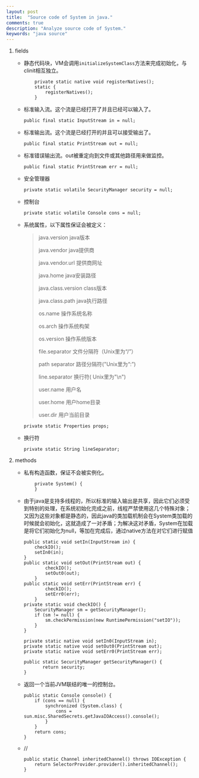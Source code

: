 ```yaml
---
layout: post
title:  "Source code of System in java."
comments: true
description: "Analyze source code of System."
keywords: "java source"
---
```


1. fields

   * 静态代码块，VM会调用`initializeSystemClass`方法来完成初始化，与clinit相互独立。

     ```
         private static native void registerNatives();
         static {
             registerNatives();
         }
     ```

   * 标准输入流。这个流是已经打开了并且已经可以输入了。

     ```
     public final static InputStream in = null;
     ```

   * 标准输出流。这个流是已经打开的并且可以接受输出了。

     ```
     public final static PrintStream out = null;
     ```

   * 标准错误输出流。out被重定向到文件或其他路径用来做监控。

     ```
     public final static PrintStream err = null;
     ```

   * 安全管理器

     ```
     private static volatile SecurityManager security = null;
     ```

   * 控制台

     ```
     private static volatile Console cons = null;
     ```

   * 系统属性，以下属性保证会被定义：

     > java.version java版本
     >
     > java.vendor java提供商
     >
     > java.vendor.url   提供商网址
     >
     > java.home  java安装路径
     >
     > java.class.version  class版本
     >
     > java.class.path  java执行路径
     >
     > os.name   操作系统名称
     >
     > os.arch    操作系统构架
     >
     > os.version   操作系统版本
     >
     > file.separator    文件分隔符（Unix里为“/”）
     >
     > path separator  路径分隔符("Unix里为“:”)
     >
     > line.separator  换行符( Unix里为"\n")
     >
     > user.name    用户名
     >
     > user.home    用户home目录
     >
     > user.dir  用户当前目录

     ```
     private static Properties props;
     ```

   * 换行符

     ```
     private static String lineSeparator;
     ```

2. methods

   * 私有构造函数，保证不会被实例化。

     ```
         private System() {
         }
     ```

   * 由于java是支持多线程的，所以标准的输入输出是共享，因此它们必须受到特别的处理，在系统初始化完成之前，线程严禁使用这几个特殊对象；又因为这些对象都是静态的，因此java的类加载机制会在System类加载的时候就会初始化，这就造成了一对矛盾；为解决这对矛盾，System在加载是将它们初始化为null，等加在完成后，通过native方法在对它们进行赋值

     ```
     public static void setIn(InputStream in) {
         checkIO();
         setIn0(in);
     }
     public static void setOut(PrintStream out) {
             checkIO();
             setOut0(out);
         }
     public static void setErr(PrintStream err) {
             checkIO();
             setErr0(err);
         }
     private static void checkIO() {
         SecurityManager sm = getSecurityManager();
         if (sm != null) {
             sm.checkPermission(new RuntimePermission("setIO"));
         }
     }

     private static native void setIn0(InputStream in);
     private static native void setOut0(PrintStream out);
     private static native void setErr0(PrintStream err);

     public static SecurityManager getSecurityManager() {
     		return security;
     }

     ```

   * 返回一个当前JVM联结的唯一的控制台。

     ```
     public static Console console() {
         if (cons == null) {
             synchronized (System.class) {
                 cons = sun.misc.SharedSecrets.getJavaIOAccess().console();
             }
         }
         return cons;
     }
     ```

   * //

     ```
     public static Channel inheritedChannel() throws IOException {
         return SelectorProvider.provider().inheritedChannel();
     }
     ```